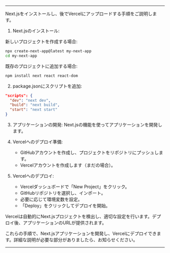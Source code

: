


---

Next.jsをインストールし、後でVercelにアップロードする手順をご説明します。

1. Next.jsのインストール:

新しいプロジェクトを作成する場合:

```bash
npx create-next-app@latest my-next-app
cd my-next-app
```

既存のプロジェクトに追加する場合:

```bash
npm install next react react-dom
```

2. package.jsonにスクリプトを追加:

```json
"scripts": {
  "dev": "next dev",
  "build": "next build",
  "start": "next start"
}
```

3. アプリケーションの開発:
   Next.jsの機能を使ってアプリケーションを開発します。

4. Vercelへのデプロイ準備:
   - GitHubアカウントを作成し、プロジェクトをリポジトリにプッシュします。
   - Vercelアカウントを作成します（まだの場合）。

5. Vercelへのデプロイ:
   - Vercelダッシュボードで「New Project」をクリック。
   - GitHubリポジトリを選択し、インポート。
   - 必要に応じて環境変数を設定。
   - 「Deploy」をクリックしてデプロイを開始。

Vercelは自動的にNext.jsプロジェクトを検出し、適切な設定を行います。デプロイ後、アプリケーションのURLが提供されます。

これらの手順で、Next.jsアプリケーションを開発し、Vercelにデプロイできます。詳細な説明が必要な部分がありましたら、お知らせください。

---
